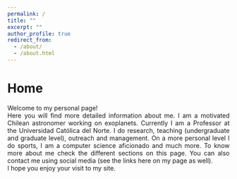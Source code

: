 ```yaml
---
permalink: /
title: ""
excerpt: ""
author_profile: true
redirect_from: 
  - /about/
  - /about.html
---
```


Home
====
<div style="text-align: justify">
  
Welcome to my personal page!
<br/>
Here you will find more detailed information about me. I am a motivated Chilean astronomer working on exoplanets. Currently I am a Professor at the Universidad Católica del Norte. I do research, teaching (undergraduate and graduate level), outreach and management. On a more personal level I do sports, I am a computer science aficionado and much more. To know more about me check the different sections on this page. You can also contact me using social media (see the links here on my page as well).
<br/>
I hope you enjoy your visit to my site. 
</div>




